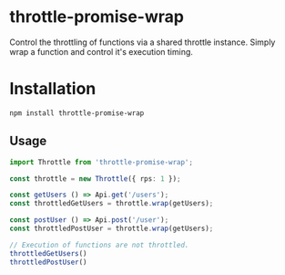 # throttle-promise-wrap

Control the throttling of functions via a shared throttle instance. Simply wrap a function and control it's execution timing.

# Installation

```
npm install throttle-promise-wrap
```

## Usage

```ts
import Throttle from 'throttle-promise-wrap';

const throttle = new Throttle({ rps: 1 });

const getUsers () => Api.get('/users');
const throttledGetUsers = throttle.wrap(getUsers);

const postUser () => Api.post('/user');
const throttledPostUser = throttle.wrap(getUsers);

// Execution of functions are not throttled.
throttledGetUsers()
throttledPostUser()
```
